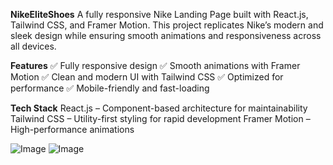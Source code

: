 **NikeEliteShoes**
A fully responsive Nike Landing Page built with React.js, Tailwind CSS, and Framer Motion. This project replicates Nike’s modern and sleek design while ensuring smooth animations and responsiveness across all devices.

**Features**
✅ Fully responsive design
✅ Smooth animations with Framer Motion
✅ Clean and modern UI with Tailwind CSS
✅ Optimized for performance
✅ Mobile-friendly and fast-loading

**Tech Stack**
React.js – Component-based architecture for maintainability
Tailwind CSS – Utility-first styling for rapid development
Framer Motion – High-performance animations

![Image](https://github.com/user-attachments/assets/9f1f07c6-f243-4697-bcb9-ca432cfa3fae)
![Image](https://github.com/user-attachments/assets/03fa9494-e8ea-44ef-8468-18d4d1fb94ac)

